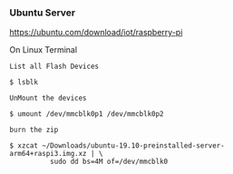 ### Ubuntu Server

https://ubuntu.com/download/iot/raspberry-pi

 On Linux Terminal

    List all Flash Devices

```
$ lsblk
```

    UnMount the devices

```
$ umount /dev/mmcblk0p1 /dev/mmcblk0p2
```


    burn the zip

```
$ xzcat ~/Downloads/ubuntu-19.10-preinstalled-server-arm64+raspi3.img.xz | \
          sudo dd bs=4M of=/dev/mmcblk0
```
